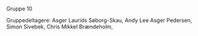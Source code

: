 Gruppe 10

Gruppedeltagere:
Asger Laurids Søborg-Skau, 
Andy Lee Asger Pedersen, 
Simon Sivebek, 
Chris Mikkel Brændeholm, 
